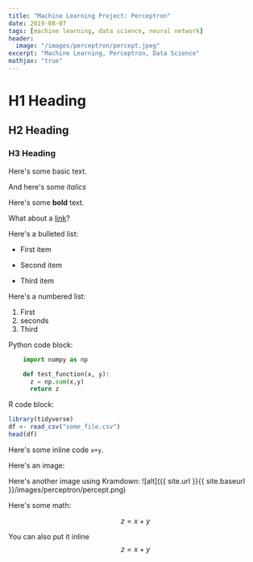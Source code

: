 ```yaml
---
title: "Machine Learning Project: Perceptron"
date: 2019-08-07
tags: [machine learning, data science, neural network]
header:
  image: "/images/perceptron/percept.jpeg"
excerpt: "Machine Learning, Perceptron, Data Science"
mathjax: "true"
---
```


# H1 Heading

## H2 Heading

### H3 Heading

Here's some basic text.

And here's some *italics*

Here's some **bold** text.

What about a [link](https://www.google.com)?

Here's a bulleted list:
* First item
+ Second item
- Third item

Here's a numbered list:
1. First
2. seconds
3. Third

Python code block:
```python
    import numpy as np

    def test_function(x, y):
      z = np.sum(x,y)
      return z

```

R code block:
```r
library(tidyverse)
df <- read_csv("some_file.csv")
head(df)
```


Here's some inline code `x+y`.

Here's an image:
<img src="{{ site.url }}{{ site.baseurl }}/images/perceptron/percept.jpg" alt="">

Here's another image using Kramdown:
![alt]({{ site.url }}{{ site.baseurl }}/images/perceptron/percept.png)

Here's some math:

$$z=x+y$$

You can also put it inline $$z=x+y$$
